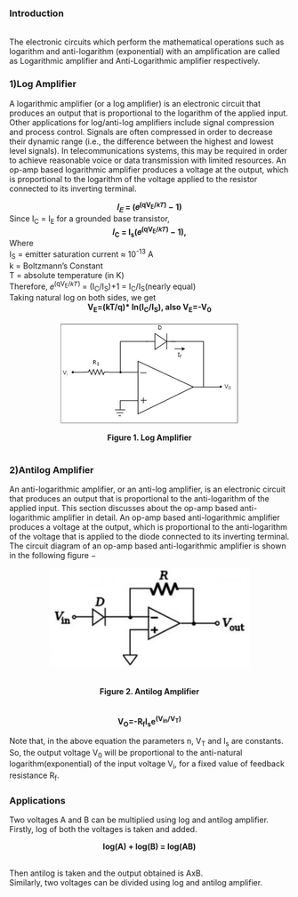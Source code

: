 ### Introduction
<br>
The electronic circuits which perform the mathematical operations such as logarithm and anti-logarithm (exponential) with an amplification are called as Logarithmic amplifier and Anti-Logarithmic amplifier respectively.<br>

### 1)Log Amplifier

A logarithmic amplifier (or a log amplifier) is an electronic circuit that produces an output that is proportional to the logarithm of the applied input. Other applications for log/anti-log amplifiers include signal compression and process control. Signals are often compressed in order to decrease their dynamic range (i.e., the difference between the highest and lowest level signals). In telecommunications systems, this may be required in order to achieve reasonable
voice or data transmission with limited resources. An op-amp based logarithmic amplifier produces a voltage at the output, which is proportional to the logarithm of the voltage applied to the resistor connected to its inverting terminal.         
<center><b>𝐼<sub>𝐸</sub> = (𝑒<sup>(qV<sub>E</sub>/𝑘𝑇)</sup> − 1)<br> </b></center>
Since I<sub>C</sub> = I<sub>E</sub> for a grounded base transistor,<br>
<center><b>𝐼<sub>C</sub> = I<sub>s</sub>(𝑒<sup>(qV<sub>E</sub>/𝑘𝑇)</sup> − 1),</b><br></center>
Where  <br>
I<sub>S</sub> = emitter saturation current ≈ 10<sup>-13</sup> A<br>
k = Boltzmann’s Constant<br> 
T = absolute temperature (in K)<br>
Therefore, 𝑒<sup>(qV<sub>E</sub>/𝑘𝑇) </sup>= (I<sub>C</sub>/I<sub>S</sub>)+1 = I<sub>C</sub>/I<sub>S</sub>(nearly equal)<br>
Taking natural log on both sides, we get <br>
<center><b>V<sub>E</sub>=(kT/q)* ln(I<sub>C</sub>/I<sub>S</sub>), also V<sub>E</sub>=-V<sub>0</sub></b><br></center><br>
<center><img src="images/logamp.jpg" style=" height: 180px" align="center"></center><br>
<center><b> Figure 1. Log Amplifier</b></center>

<br>

### 2)Antilog Amplifier 

An anti-logarithmic amplifier, or an anti-log amplifier, is an electronic circuit that produces an output that is proportional to the anti-logarithm of the applied input. This section discusses about the op-amp based anti-logarithmic amplifier in detail.
An op-amp based anti-logarithmic amplifier produces a voltage at the output, which is proportional to the anti-logarithm of the voltage that is applied to the diode connected to its inverting terminal.<br>
The circuit diagram of an op-amp based anti-logarithmic amplifier is shown in the following figure −<br>
<center><img src="images/antilog.jpg" style=" height: 180px" align="center"></center><br><br>
<center><b> Figure 2. Antilog Amplifier </b></center><br><br>
<center><b>V<sub>O</sub>=-R<sub>f</sub>I<sub>s</sub>e<sup>(V<sub>in</sub>/V<sub>T</sub>)</sup></b></center>

Note that, in the above equation the parameters n, V<sub>T</sub> and I<sub>s</sub> are constants. So, the output voltage V<sub>0</sub> will be proportional to the anti-natural logarithm(exponential) of the input voltage V<sub>i</sub>, for a fixed value of feedback resistance R<sub>f</sub>.
 
### Applications 
Two voltages A and B can be multiplied using log and antilog amplifier. Firstly, log of both the voltages is taken and added.<br>
<center><b>log(A) + log(B) = log(AB)</b></center><br></p>
Then antilog is taken and the output obtained is AxB.<br>
Similarly, two voltages can be divided using log and antilog amplifier.</p>






